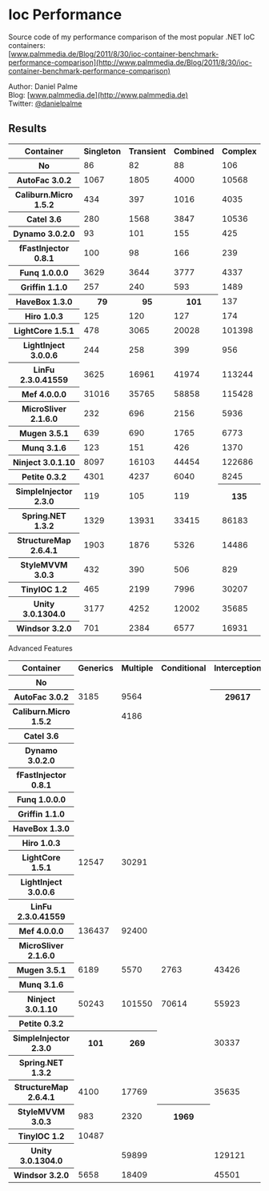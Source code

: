 Ioc Performance
===============

Source code of my performance comparison of the most popular .NET IoC containers:  
[www.palmmedia.de/Blog/2011/8/30/ioc-container-benchmark-performance-comparison](http://www.palmmedia.de/Blog/2011/8/30/ioc-container-benchmark-performance-comparison)

Author: Daniel Palme  
Blog: [www.palmmedia.de](http://www.palmmedia.de)  
Twitter: [@danielpalme](http://twitter.com/danielpalme)  

Results
-------
<table>
<tr><th>Container</th><th>Singleton</th><th>Transient</th><th>Combined</th><th>Complex</th></tr>
<tr><th>No</th><td>86</td><td>82</td><td>88</td><td>106</td></tr>
<tr><th>AutoFac 3.0.2</th><td>1067</td><td>1805</td><td>4000</td><td>10568</td></tr>
<tr><th>Caliburn.Micro 1.5.2</th><td>434</td><td>397</td><td>1016</td><td>4035</td></tr>
<tr><th>Catel 3.6</th><td>280</td><td>1568</td><td>3847</td><td>10536</td></tr>
<tr><th>Dynamo 3.0.2.0</th><td>93</td><td>101</td><td>155</td><td>425</td></tr>
<tr><th>fFastInjector 0.8.1</th><td>100</td><td>98</td><td>166</td><td>239</td></tr>
<tr><th>Funq 1.0.0.0</th><td>3629</td><td>3644</td><td>3777</td><td>4337</td></tr>
<tr><th>Griffin 1.1.0</th><td>257</td><td>240</td><td>593</td><td>1489</td></tr>
<tr><th>HaveBox 1.3.0</th><th>79</th><th>95</th><th>101</th><td>137</td></tr>
<tr><th>Hiro 1.0.3</th><td>125</td><td>120</td><td>127</td><td>174</td></tr>
<tr><th>LightCore 1.5.1</th><td>478</td><td>3065</td><td>20028</td><td>101398</td></tr>
<tr><th>LightInject 3.0.0.6</th><td>244</td><td>258</td><td>399</td><td>956</td></tr>
<tr><th>LinFu 2.3.0.41559</th><td>3625</td><td>16961</td><td>41974</td><td>113244</td></tr>
<tr><th>Mef 4.0.0.0</th><td>31016</td><td>35765</td><td>58858</td><td>115428</td></tr>
<tr><th>MicroSliver 2.1.6.0</th><td>232</td><td>696</td><td>2156</td><td>5936</td></tr>
<tr><th>Mugen 3.5.1</th><td>639</td><td>690</td><td>1765</td><td>6773</td></tr>
<tr><th>Munq 3.1.6</th><td>123</td><td>151</td><td>426</td><td>1370</td></tr>
<tr><th>Ninject 3.0.1.10</th><td>8097</td><td>16103</td><td>44454</td><td>122686</td></tr>
<tr><th>Petite 0.3.2</th><td>4301</td><td>4237</td><td>6040</td><td>8245</td></tr>
<tr><th>SimpleInjector 2.3.0</th><td>119</td><td>105</td><td>119</td><th>135</th></tr>
<tr><th>Spring.NET 1.3.2</th><td>1329</td><td>13931</td><td>33415</td><td>86183</td></tr>
<tr><th>StructureMap 2.6.4.1</th><td>1903</td><td>1876</td><td>5326</td><td>14486</td></tr>
<tr><th>StyleMVVM 3.0.3</th><td>432</td><td>390</td><td>506</td><td>829</td></tr>
<tr><th>TinyIOC 1.2</th><td>465</td><td>2199</td><td>7996</td><td>30207</td></tr>
<tr><th>Unity 3.0.1304.0</th><td>3177</td><td>4252</td><td>12002</td><td>35685</td></tr>
<tr><th>Windsor 3.2.0</th><td>701</td><td>2384</td><td>6577</td><td>16931</td></tr>
</table>
Advanced Features
<table>
<tr><th>Container</th><th>Generics</th><th>Multiple</th><th>Conditional</th><th>Interception</th></tr>
<tr><th>No</th><td></td><td></td><td></td><td></td></tr>
<tr><th>AutoFac 3.0.2</th><td>3185</td><td>9564</td><td></td><th>29617</th></tr>
<tr><th>Caliburn.Micro 1.5.2</th><td></td><td>4186</td><td></td><td></td></tr>
<tr><th>Catel 3.6</th><td></td><td></td><td></td><td></td></tr>
<tr><th>Dynamo 3.0.2.0</th><td></td><td></td><td></td><td></td></tr>
<tr><th>fFastInjector 0.8.1</th><td></td><td></td><td></td><td></td></tr>
<tr><th>Funq 1.0.0.0</th><td></td><td></td><td></td><td></td></tr>
<tr><th>Griffin 1.1.0</th><td></td><td></td><td></td><td></td></tr>
<tr><th>HaveBox 1.3.0</th><td></td><td></td><td></td><td></td></tr>
<tr><th>Hiro 1.0.3</th><td></td><td></td><td></td><td></td></tr>
<tr><th>LightCore 1.5.1</th><td>12547</td><td>30291</td><td></td><td></td></tr>
<tr><th>LightInject 3.0.0.6</th><td></td><td></td><td></td><td></td></tr>
<tr><th>LinFu 2.3.0.41559</th><td></td><td></td><td></td><td></td></tr>
<tr><th>Mef 4.0.0.0</th><td>136437</td><td>92400</td><td></td><td></td></tr>
<tr><th>MicroSliver 2.1.6.0</th><td></td><td></td><td></td><td></td></tr>
<tr><th>Mugen 3.5.1</th><td>6189</td><td>5570</td><td>2763</td><td>43426</td></tr>
<tr><th>Munq 3.1.6</th><td></td><td></td><td></td><td></td></tr>
<tr><th>Ninject 3.0.1.10</th><td>50243</td><td>101550</td><td>70614</td><td>55923</td></tr>
<tr><th>Petite 0.3.2</th><td></td><td></td><td></td><td></td></tr>
<tr><th>SimpleInjector 2.3.0</th><th>101</th><th>269</th><td></td><td>30337</td></tr>
<tr><th>Spring.NET 1.3.2</th><td></td><td></td><td></td><td></td></tr>
<tr><th>StructureMap 2.6.4.1</th><td>4100</td><td>17769</td><td></td><td>35635</td></tr>
<tr><th>StyleMVVM 3.0.3</th><td>983</td><td>2320</td><th>1969</th><td></td></tr>
<tr><th>TinyIOC 1.2</th><td>10487</td><td></td><td></td><td></td></tr>
<tr><th>Unity 3.0.1304.0</th><td></td><td>59899</td><td></td><td>129121</td></tr>
<tr><th>Windsor 3.2.0</th><td>5658</td><td>18409</td><td></td><td>45501</td></tr>
</table>
